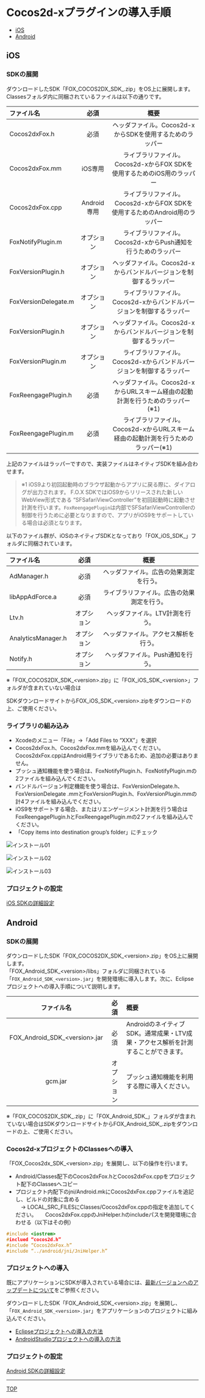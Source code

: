 # Cocos2d-xプラグインの導入手順

* [iOS](./README.md#ios)
* [Android](./README.md#android)

## iOS

### SDKの展開

ダウンロードしたSDK「FOX_COCOS2DX_SDK_<version>.zip」をOS上に展開します。Classesフォルダ内に同梱されているファイルは以下の通りです。

ファイル名|必須|概要
:--------|:-------------:|:--------:
Cocos2dxFox.h|必須|ヘッダファイル。Cocos2d-xからSDKを使用するためのラッパー
Cocos2dxFox.mm|	iOS専用	|ライブラリファイル。Cocos2d-xからFOX SDKを使用するためのiOS用のラッパー
Cocos2dxFox.cpp|Android専用|ライブラリファイル。Cocos2d-xからFOX SDKを使用するためのAndroid用のラッパー
FoxNotifyPlugin.m|オプション|ライブラリファイル。Cocos2d-xからPush通知を行うためのラッパー
FoxVersionPlugin.h|オプション|ヘッダファイル。Cocos2d-xからバンドルバージョンを制御するラッパー
FoxVersionDelegate.m|オプション|ライブラリファイル。Cocos2d-xからバンドルバージョンを制御するラッパー|
FoxVersionPlugin.h|オプション|ヘッダファイル。Cocos2d-xからバンドルバージョンを制御するラッパー|
FoxVersionPlugin.m|オプション|ライブラリファイル。Cocos2d-xからバンドルバージョンを制御するラッパー|
FoxReengagePlugin.h|必須|ヘッダファイル。Cocos2d-xからURLスキーム経由の起動計測を行うためのラッパー(※1)|
FoxReengagePlugin.m|必須|ライブラリファイル。Cocos2d-xからURLスキーム経由の起動計測を行うためのラッパー(※1)|

上記のファイルはラッパーですので、実装ファイルはネイティブSDKを組み合わせます。

> ※1 iOS9より初回起動時のブラウザ起動からアプリに戻る際に、ダイアログが出力されます。 F.O.X SDKではiOS9からリリースされた新しいWebView形式である “SFSafariViewController”を初回起動時に起動させ計測を行います。`FoxReengagePlugin`は内部でSFSafariViewControllerの制御を行うために必要となりますので、アプリがiOS9をサポートしている場合は必須となります。

以下のファイル群が、iOSのネイティブSDKとなっており「FOX_iOS_SDK_<version>」フォルダに同梱されています。

ファイル名|必須|概要
:--------|:-------------:|:--------:
AdManager.h|必須|ヘッダファイル。広告の効果測定を行う。|
libAppAdForce.a|必須|ライブラリファイル。広告の効果測定を行う。|
Ltv.h|オプション|ヘッダファイル。LTV計測を行う。|
AnalyticsManager.h|オプション|ヘッダファイル。アクセス解析を行う。|
Notify.h|オプション|ヘッダファイル。Push通知を行う。

※「FOX_COCOS2DX\_SDK_&lt;version&gt;.zip」に「FOX_iOS\_SDK_&lt;version&gt;」フォルダが含まれていない場合は

SDKダウンロードサイトからFOX_iOS\_SDK_&lt;version&gt;.zipをダウンロードの上、ご使用ください。


### ライブラリの組み込み

* Xcodeのメニュー「File」→「Add Files to “XXX”」を選択
* Cocos2dxFox.h、Cocos2dxFox.mmを組み込んでください。Cocos2dxFox.cppはAndroid用ライブラリであるため、追加の必要はありません。
* プッシュ通知機能を使う場合は、FoxNotifyPlugin.h、FoxNotifyPlugin.mの2ファイルを組み込んでください。
* バンドルバージョン判定機能を使う場合は、FoxVersionDelegate.h、FoxVersionDelegate .mmとFoxVersionPlugin.h、FoxVersionPlugin.mmの計4ファイルを組み込んでください。
* iOS9をサポートする場合、またはリエンゲージメント計測を行う場合はFoxReengagePlugin.hとFoxReengagePlugin.mの2ファイルを組み込んでください。
* 「Copy items into destination group’s folder」にチェック

![インストール01](./ios/img01.png)

![インストール02](./ios/img02.png)

![インストール03](./ios/img03.png)

### プロジェクトの設定

[iOS SDKの詳細設定](./ios/README.md)

## Android

### SDKの展開

ダウンロードしたSDK「FOX_COCOS2DX_SDK_&lt;version&gt;.zip」をOS上に展開します。<br>
「FOX_Android_SDK_&lt;version&gt;/libs」フォルダに同梱されている「`FOX_Android_SDK_<version>.jar`」を開発環境に導入します。次に、Eclipseプロジェクトへの導入手順について説明します。

|ファイル名|必須|概要|
|:------:|:------:|:------|
|FOX_Android_SDK_&lt;version&gt;.jar|必須|AndroidのネイティブSDK。通常成果・LTV成果・アクセス解析を計測することができます。|
|gcm.jar|オプション|プッシュ通知機能を利用する際に導入ください。|

※「FOX_COCOS2DX_SDK_<version>.zip」に「FOX_Android_SDK_<version>」フォルダが含まれていない場合はSDKダウンロードサイトからFOX_Android_SDK_<version>.zipをダウンロードの上、ご使用ください。

### Cocos2d-xプロジェクトのClassesへの導入

「FOX_Cocos2dx_SDK_&lt;version&gt;.zip」を展開し、以下の操作を行います。

* Android/Classes配下のCocos2dxFox.hとCocos2dxFox.cppをプロジェクト配下のClassesへコピー
* プロジェクト内配下のjni/Android.mkにCocos2dxFox.cppファイルを追記し、ビルドの対象に含める<br>
　→ LOCAL_SRC_FILESにClasses/Cocos2dxFox.cppの指定を追加してください。
　
Cocos2dxFox.cppのJniHelper.hのincludeパスを開発環境に合わせる（以下はその例）

```cpp
#include <iostrem>
#inclued “cocos2d.h”
#include “Cocos2dxFox.h”
#include “../android/jni/JniHelper.h”
```

###	プロジェクトへの導入

既にアプリケーションにSDKが導入されている場合には、[最新バージョンへのアップデートについて](/lang/ja/doc/update/README.md)をご参照ください。

ダウンロードしたSDK「FOX_Android_SDK_&lt;version&gt;.zip」を展開し、「`FOX_Android_SDK_<version>.jar`」をアプリケーションのプロジェクトに組み込んでください。

* [Eclipseプロジェクトへの導入の方法](./android/ide/eclipse/README.md)
* [AndroidStudioプロジェクトへの導入の方法](./android/ide/android_studio/README.md)

### プロジェクトの設定

[Android SDKの詳細設定](./android/README.md)

---
[TOP](/lang/ja/README.md)
